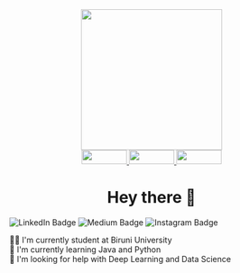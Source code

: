 <div id="header" align="center">
  <img src="https://media.giphy.com/media/JdkIAaVJ7p86A/giphy.gif" width="250"/>
</div>

<div id="links" align="center">
  <a href="https://www.linkedin.com/in/abdullokh-abdukodirov-9745b5203/">
    <img src="https://img.shields.io/badge/Linkedin-black" width=80 height=25>
  </a> 
   <a href="https://medium.com/@abdullahabdulkadir0/">
    <img src="https://img.shields.io/badge/Medium-blue" width=80 height=25>
  </a> 
  <a href="https://instagram.com/dimoontri?igshid=MjEwN2IyYWYwYw==">
    <img src="https://img.shields.io/badge/Instagram-green" width=80 height=25>
  </a> 
</div>

<div id="header" align="center">
  <h1>Hey there 👋</h1>
</div>

<div id="badges">
  <img src="https://img.shields.io/badge/LinkedIn-blue?style=for-the-badge&logo=linkedin&logoColor=white" alt="LinkedIn Badge"/>
  <img src="https://img.shields.io/badge/Medium-black?style=for-the-badge&logo=medium&logoColor=white" alt="Medium Badge"/>
  <img src="https://img.shields.io/badge/Instagram-orange?style=for-the-badge&logo=instagram&logoColor=white" alt="Instagram Badge"/>
</div>

👨‍💻 I'm currently student at Biruni University<br>
🌱 I'm currently learning Java and Python<br>
🔭 I'm looking for help with Deep Learning and Data Science<br>



